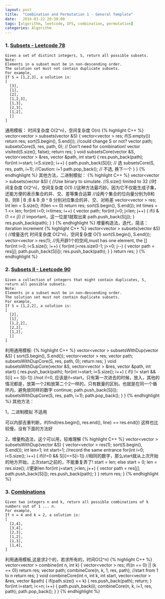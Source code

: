 ```yaml
---
layout: post
title:  "Combination and Permutation 1 - General Template"
date:   2016-03-22 20:30:00
tags: [algorithm, leetcode, DFS, combination, permutation]
categories: Algorithm
---
```


### 1. [Subsets - Leetcode 78](https://leetcode.com/problems/Subsets/)
```
Given a set of distinct integers, S, return all possible subsets.
Note:
Elements in a subset must be in non-descending order.
The solution set must not contain duplicate subsets.
For example,
If S = [1,2,3], a solution is:
[
  [3],
  [1],
  [2],
  [1,2,3],
  [1,3],
  [2,3],
  [1,2],
  []
]
```

通用模板： 时间复杂度 O(2^n)，空间复杂度 O(n)
{% highlight C++ %}
vector<vector<int> > subsets(vector<int> &S) {
    vector<vector<int> > res;
    if(S.empty())   return res;
    sort(S.begin(), S.end());   //could change S or not?
    vector<int> path;
    subsetsCore(S, res, path, 0);  // Don't need for combination! vector<bool> visited(S.size(), false);
    return res;
}
void subsetsCore(vector<int> &S, vector<vector<int> > &res, vector<int> &path, int start) {
    res.push_back(path);   
    for(int i=start; i<S.size(); i++) {
        path.push_back(S[i]);  // 选
        subsetsCore(S, res, path, i+1);     //Caution: i+1
        path.pop_back();  // 不选, 换下一个
    }
}
{% endhighlight %}
其他方法，二进制模拟：
{% highlight C++ %}
vector<vector<int> > subsets(vector<int> &S) {
    //Use binary to simulate.
    //S.size() limited to 32
    //时间复杂度 O(2^n)，空间复杂度 O(1)
    //这种方法最巧妙。因为它不仅能生成子集，还能方便的表示集合的并、交、差等集合运算
    //设两个集合的位向量分别为B和B，则B | B ;B & B ;B ^ B 分别对应集合的并、交、对称差
    vector<vector<int> > res;
    int len = S.size();
    if(len == 0)    return res;
    sort(S.begin(), S.end());
    int times = 1 << len;
    for(int i=0; i<times; i++) {
        vector<int> path;
        for(int j=0; j<len; j++) {
            if(i & (1 << j))    // important，这一位是1就取出来
                path.push_back(S[j]);
        }
        res.push_back(path);
    }
}
{% endhighlight %}
增量构造法，迭代，简洁：iteration increment
{% highlight C++ %}
vector<vector<int> > subsets(vector<int> &S) {
    //增量迭代  时间复杂度 O(2^n)，空间复杂度 O(1)
    sort(S.begin(), S.end());
    vector<vector<int> > res(1);    //先开辟1个的空间,must has one element, the []
    for(int i=0; i<S.size(); i++) {
        for(int j=res.size()-1; j>=0; j--) {
            vector<int> path = res[j];
            path.push_back(S[i]);
            res.push_back(path);
        }
    }
    return res;
}
{% endhighlight %}

### 2. [Subsets II - Leetcode 90](https://leetcode.com/problems/Subsets-ii/)
```
Given a collection of integers that might contain duplicates, S, return all possible subsets.
Note:
Elements in a subset must be in non-descending order.
The solution set must not contain duplicate subsets.
For example,
If S = [1,2,2], a solution is:
[
  [2],
  [1],
  [1,2,2],
  [2,2],
  [1,2],
  []
]
```

利用通用模板:
{% highlight C++ %}
vector<vector<int> > subsetsWithDup(vector<int> &S) {
    sort(S.begin(), S.end());
    vector<vector<int> > res;
    vector<int> path;
    subsetsWithDupCore(S, res, path, 0);
    return res;
}
void subsetsWithDupCore(vector<int> &S, vector<vector<int> > &res, vector<int> &path, int start) {
    res.push_back(path);
    for(int i=start; i<S.size(); i++) {
        if(i != start && S[i] == S[i-1]) //not i!=0, 应该是i!=start，只有第一次进去的时候，放入，其他的情况都是，放第一个2和放第二个2一样的，只有数量的区别。也就是在同一个循环内，避免放同样的数字
            continue;
        path.push_back(S[i]);
        subsetsWithDupCore(S, res, path, i+1);
        path.pop_back();
    }
}
{% endhighlight %}
其他方法：

1，二进制模拟  不适用

可以内部去重判断，if(find(res.begin(), res.end(), line) == res.end())
这样也比较慢，没有下面的方法好

2，增量构造法，这个可以用，较难理解
{% highlight C++ %}
vector<vector<int> > subsetsWithDup(vector<int> &S) {
    vector<vector<int> > res(1);
    sort(S.begin(), S.end());
    int len=1;
    int start=1;    //record the same entrance
    for(int i=0; i<S.size(); i++) {
        if(i!=0 && S[i]==S[i-1])    //相同的数字，那么start就从上次开始的地方开始，上次start之前的，不能重复弄了!
            start = len;
        else
            start = 0;
        len = res.size();    //更新len
        for(int j=start; j<len; j++) {
            vector<int> path = res[j];
            path.push_back(S[i]);
            res.push_back(path);
        }
    }
    return res;
}
{% endhighlight %}

### 3. [Combinations](https://leetcode.com/problems/Combinations/)
```
Given two integers n and k, return all possible combinations of k numbers out of 1 ... n.
For example,
If n = 4 and k = 2, a solution is:
[
  [2,4],
  [3,4],
  [2,3],
  [1,2],
  [1,3],
  [1,4],
]
```
利用通用模板,这是求2个的，若求所有的，时间O(2^n)
{% highlight C++ %}
vector<vector<int> > combine(int n, int k) {
        vector<vector<int> > res;
        if((n == 0) || (k == 0))
            return res;
        vector<int> path;
        combineCore(n, k, 1, res, path);    //start from 1 to n
        return res;
}
void combineCore(int n, int k, int start, vector<vector<int> > &res, vector<int> &path) {
        if(path.size() == k) {
            res.push_back(path);
            return;
        }
        for(int i=start; i<=n; i++) {
            path.push_back(i);
            combineCore(n, k, i+1, res, path);
            path.pop_back();
       }
}
{% endhighlight %}
